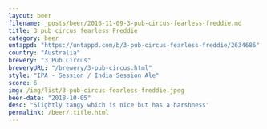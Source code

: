 ```yaml
---
layout: beer
filename: _posts/beer/2016-11-09-3-pub-circus-fearless-freddie.md
title: 3 pub circus fearless Freddie
category: beer
untappd: "https://untappd.com/b/3-pub-circus-fearless-freddie/2634686"
country: "Australia"
brewery: "3 Pub Circus"
breweryURL: "/brewery/3-pub-circus.html"
style: "IPA - Session / India Session Ale"
score: 6
img: /img/list/3-pub-circus-fearless-freddie.jpeg
beer-date: "2018-10-05"
desc: "Slightly tangy which is nice but has a harshness"
permalink: /beer/:title.html
---
```

